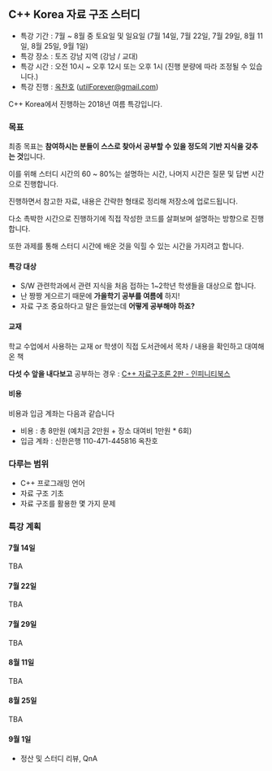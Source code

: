 ## C++ Korea 자료 구조 스터디

- 특강 기간 : 7월 ~ 8월 중 토요일 및 일요일 (7월 14일, 7월 22일, 7월 29일, 8월 11일, 8월 25일, 9월 1일)
- 특강 장소 : 토즈 강남 지역 (강남 / 교대)
- 특강 시간 : 오전 10시 ~ 오후 12시 또는 오후 1시 (진행 분량에 따라 조정될 수 있습니다.)
- 특강 진행 : [옥찬호](https://github.com/utilForever) (utilForever@gmail.com)

C++ Korea에서 진행하는 2018년 여름 특강입니다.

### 목표

최종 목표는 **참여하시는 분들이 스스로 찾아서 공부할 수 있을 정도의 기반 지식을 갖추는 것**입니다.

이를 위해 스터디 시간의 60 ~ 80%는 설명하는 시간, 나머지 시간은 질문 및 답변 시간으로 진행합니다.

진행하면서 참고한 자료, 내용은 간략한 형태로 정리해 저장소에 업로드됩니다. 

다소 촉박한 시간으로 진행하기에 직접 작성한 코드를 살펴보며 설명하는 방향으로 진행합니다.

또한 과제를 통해 스터디 시간에 배운 것을 익힐 수 있는 시간을 가지려고 합니다.

#### 특강 대상

 - S/W 관련학과에서 관련 지식을 처음 접하는 1~2학년 학생들을 대상으로 합니다. 
 - 난 짱짱 게으르기 때문에 **가을학기 공부를 여름에** 하지!
 - 자료 구조 중요하다고 말은 들었는데 **어떻게 공부해야 하죠?**

#### 교재

학교 수업에서 사용하는 교재 or 학생이 직접 도서관에서 목차 / 내용을 확인하고 대여해온 책

**다섯 수 앞을 내다보고** 공부하는 경우 : [C++ 자료구조론 2판 - 인피니티북스](http://www.kyobobook.co.kr/product/detailViewKor.laf?ejkGb=KOR&mallGb=KOR&barcode=9788992649025&orderClick=LAH&Kc=)

#### 비용

비용과 입금 계좌는 다음과 같습니다

- 비용 : 총 8만원 (예치금 2만원 + 장소 대여비 1만원 * 6회)
- 입금 계좌 : 신한은행 110-471-445816 옥찬호

### 다루는 범위

 - C++ 프로그래밍 언어
 - 자료 구조 기초
 - 자료 구조를 활용한 몇 가지 문제

### 특강 계획

#### 7월 14일

TBA

#### 7월 22일

TBA

#### 7월 29일

TBA

#### 8월 11일

TBA

#### 8월 25일

TBA

#### 9월 1일

 - 정산 및 스터디 리뷰, QnA
